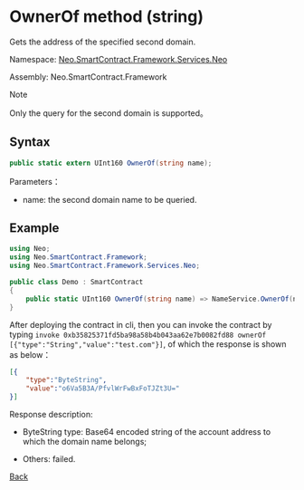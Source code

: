 # OwnerOf method (string)

Gets the address of the specified second domain.

Namespace: [Neo.SmartContract.Framework.Services.Neo](../../neo.md)

Assembly: Neo.SmartContract.Framework

> [!Note]
>
> Only the query for the second domain is supported。

## Syntax

```c#
public static extern UInt160 OwnerOf(string name);
```

Parameters：

- name: the second domain name to be queried.

## Example

```c#
using Neo;
using Neo.SmartContract.Framework;
using Neo.SmartContract.Framework.Services.Neo;

public class Demo : SmartContract
{
    public static UInt160 OwnerOf(string name) => NameService.OwnerOf(name);
}

```

After deploying the contract in cli, then you can invoke the contract by typing `invoke 0xb35825371fd5ba98a58b4b043aa62e7b0082fd88 ownerOf [{"type":"String","value":"test.com"}]`, of which the response is shown as below：

```json
[{
    "type":"ByteString",
    "value":"o6Va5B3A/PfvlWrFwBxFoTJZt3U="
}]
```

Response description:

- ByteString type: Base64 encoded string of the account address to which the domain name belongs;

- Others: failed.

[Back](../NameService.md)